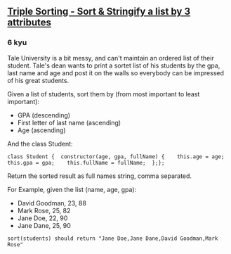 <h2><a href=https://www.codewars.com/kata/5829c2c8ef8d4474300000fa/train/javascript target="_blank">Triple Sorting - Sort & Stringify a list by 3 attributes</a></h2><h3>6 kyu</h3><p>Tale University is a bit messy, and can't maintain an ordered list of their student. Tale's dean wants to print a sortet list of his students by the gpa, last name and age and post it on the walls so everybody can be impressed of his great students.</p><p>Given a list of students, sort them by (from most important to least important):</p><ul><li>GPA (descending)</li><li>First letter of last name (ascending)</li><li>Age (ascending)</li></ul><p>And the class Student:</p><pre style="display: none;"><code class="language-java"><span class="cm-keyword">class</span> <span class="cm-def">Student</span> {    ...  <span class="cm-type">int</span> <span class="cm-variable">getGpa</span>()  <span class="cm-type">int</span> <span class="cm-variable">getAge</span>();  <span class="cm-type">String</span> <span class="cm-variable">getFullName</span>();}</code></pre><pre><code class="language-javascript"><span class="cm-keyword">class</span> <span class="cm-def">Student</span> {  <span class="cm-property">constructor</span>(<span class="cm-def">age</span>, <span class="cm-def">gpa</span>, <span class="cm-def">fullName</span>) {    <span class="cm-keyword">this</span>.<span class="cm-property">age</span> <span class="cm-operator">=</span> <span class="cm-variable-2">age</span>;    <span class="cm-keyword">this</span>.<span class="cm-property">gpa</span> <span class="cm-operator">=</span> <span class="cm-variable-2">gpa</span>;    <span class="cm-keyword">this</span>.<span class="cm-property">fullName</span> <span class="cm-operator">=</span> <span class="cm-variable-2">fullName</span>;  };};</code></pre><p>Return the sorted result as full names string, comma separated.</p><p>For Example, given the list (name, age, gpa):</p><ul><li>David Goodman, 23, 88</li><li>Mark Rose, 25, 82</li><li>Jane Doe, 22, 90</li><li>Jane Dane, 25, 90</li></ul><pre><code class="language-java"><span class="cm-variable">sort</span>(<span class="cm-variable">students</span>) <span class="cm-variable">should</span> <span class="cm-keyword">return</span> <span class="cm-string">"Jane Doe,Jane Dane,David Goodman,Mark Rose"</span></code></pre>